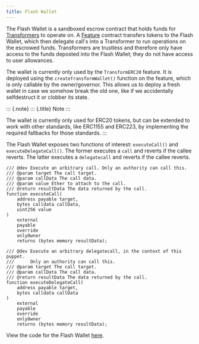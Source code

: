 ```yaml
---
title: Flash Wallet
---
```


The Flash Wallet is a sandboxed escrow contract that holds funds for
[Transformers](./transformers.html) to operate on. A
[Feature](./features.html) contract transfers tokens to the Flash
Wallet, which then delegate call\'s into a Transformer to run operations
on the escrowed funds. Transformers are trustless and therefore only
have access to the funds deposted into the Flash Wallet; they do not
have access to user allowances.

The wallet is currently only used by the `TransformERC20` feature. It is
deployed using the `createTransformWallet()` function on the feature,
which is only callable by the owner/governor. This allows us to deploy a
fresh wallet in case we somehow break the old one, like if we
accidentally selfdestruct it or clobber its state.

::: {.note}
::: {.title}
Note
:::

The wallet is currently only used for ERC20 tokens, but can be extended
to work with other standards, like ERC1155 and ERC223, by implementing
the required fallbacks for those standards.
:::

The Flash Wallet exposes two functions of interest: `executeCall()` and
`executeDelegateCall()`. The former executes a `call` and reverts if the
callee reverts. The latter executes a `delegatecall` and reverts if the
callee reverts.

``` {.solidity}
/// @dev Execute an arbitrary call. Only an authority can call this.
/// @param target The call target.
/// @param callData The call data.
/// @param value Ether to attach to the call.
/// @return resultData The data returned by the call.
function executeCall(
    address payable target,
    bytes calldata callData,
    uint256 value
)
    external
    payable
    override
    onlyOwner
    returns (bytes memory resultData);

/// @dev Execute an arbitrary delegatecall, in the context of this puppet.
///      Only an authority can call this.
/// @param target The call target.
/// @param callData The call data.
/// @return resultData The data returned by the call.
function executeDelegateCall(
    address payable target,
    bytes calldata callData
)
    external
    payable
    override
    onlyOwner
    returns (bytes memory resultData);
```

View the code for the Flash Wallet
[here](https://github.com/0xProject/protocol/blob/development/contracts/zero-ex/contracts/src/external/FlashWallet.sol).
